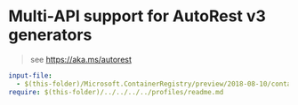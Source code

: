 # Multi-API support for AutoRest v3 generators

> see https://aka.ms/autorest

``` yaml $(enable-multi-api)
input-file:
  - $(this-folder)/Microsoft.ContainerRegistry/preview/2018-08-10/containerregistry.json
require: $(this-folder)/../../../../profiles/readme.md
```
